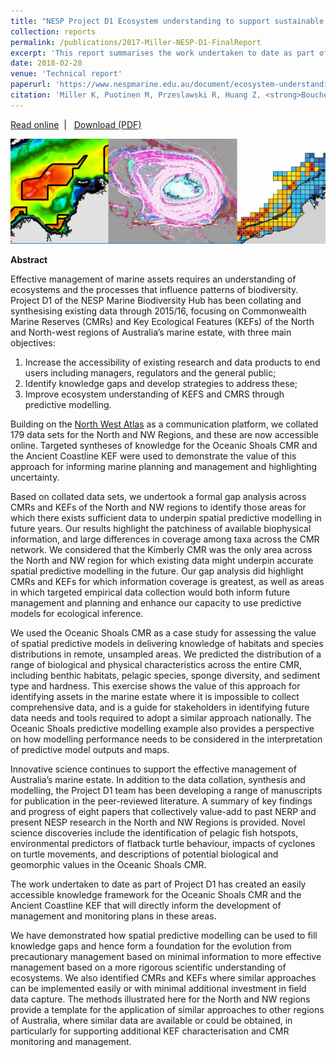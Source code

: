 ```yaml
---
title: "NESP Project D1 Ecosystem understanding to support sustainable use, management and monitoring of marine assets in the North and North-West regions - Final Report 2016."
collection: reports
permalink: /publications/2017-Miller-NESP-D1-FinalReport
excerpt: 'This report summarises the work undertaken to date as part of the NESP Project D1, which aimed to collate and synthesise existing biological/physical information for the Australian North-West. A primary objective of the project was to identify key knowledge gaps that available or newly-developed predictive models could help fill to guide future ecological sampling efforts and assist management.'
date: 2018-02-28  
venue: 'Technical report'
paperurl: 'https://www.nespmarine.edu.au/document/ecosystem-understanding-support-sustainable-use-management-and-monitoring-marine-assets-0'
citation: 'Miller K, Puotinen M, Przeslawski R, Huang Z, <strong>Bouchet P</strong>, Radford B, Li J, Kool J, Picard K, Thums M, Meeuwig J, Nichol S. 2017. NESP Project D1 Ecosystem understanding to support sustainable use, management and monitoring of marine assets in the North and North-West regions - Final Report 2016. Report to the National Environmental Science Programme, Marine Biodiversity Hub. Australian Institute of Marine Science, 146 p.'
---
```

<i class="fa fa-link" aria-hidden="true"></i> <a href="https://www.nespmarine.edu.au/document/ecosystem-understanding-support-sustainable-use-management-and-monitoring-marine-assets-0"> Read online</a> &nbsp;<span>&#124;</span> &nbsp;<i class="fa fa-file-pdf-o" aria-hidden="true"></i> <a href="https://www.nespmarine.edu.au/system/files/Miller%20et%20al%20Project%20D1%20Report%20summarising%20outputs%20from%20synthesis%20of%20datasets%20and%20predictive%20models%20for%20N%20and%20NW_Milestone%204_RPv3.pdf">  Download (PDF)</a>

<img src='/images/Miller2017-NESP-D1-hero.jpg'>
<br>

<strong>Abstract</strong>

Effective management of marine assets requires an understanding of ecosystems and the processes that influence patterns of biodiversity. Project D1 of the NESP Marine Biodiversity Hub has been collating and synthesising existing data through 2015/16, focusing on Commonwealth Marine Reserves (CMRs) and Key Ecological Features (KEFs) of the North and North-west regions of Australia’s marine estate, with three main objectives:

1. Increase the accessibility of existing research and data products to end users including managers, regulators and the general public;
2. Identify knowledge gaps and develop strategies to address these;
3. Improve ecosystem understanding of KEFS and CMRS through predictive modelling.

Building on the <a href="http://www.northwestatlas.org">North West Atlas</a> as a communication platform, we collated 179 data sets for the North and NW Regions, and these are now accessible online. Targeted syntheses of knowledge for the Oceanic Shoals CMR and the Ancient Coastline KEF were used to demonstrate the value of this approach for informing marine planning and management and highlighting uncertainty.

Based on collated data sets, we undertook a formal gap analysis across CMRs and KEFs of the North and NW regions to identify those areas for which there exists sufficient data to underpin spatial predictive modelling in future years. Our results highlight the patchiness of available biophysical information, and large differences in coverage among taxa across the CMR network. We considered that the Kimberly CMR was the only area across the North and NW region for which existing data might underpin accurate spatial predictive modelling in the future. Our gap analysis did highlight CMRs and KEFs for which information coverage is greatest, as well as areas in which targeted empirical data collection would both inform future management and planning and enhance our capacity to use predictive models for ecological inference.

We used the Oceanic Shoals CMR as a case study for assessing the value of spatial predictive models in delivering knowledge of habitats and species distributions in remote, unsampled areas. We predicted the distribution of a range of biological and physical characteristics across the entire CMR, including benthic habitats, pelagic species, sponge diversity, and sediment type and hardness. This exercise shows the value of this approach for identifying assets in the marine estate where it is impossible to collect comprehensive data, and is a guide for stakeholders in identifying future data needs and tools required to adopt a similar approach nationally. The Oceanic Shoals predictive modelling example also provides a perspective on how modelling performance needs to be considered in the interpretation of predictive model outputs and maps.

Innovative science continues to support the effective management of Australia’s marine estate. In addition to the data collation, synthesis and modelling, the Project D1 team has been developing a range of manuscripts for publication in the peer-reviewed literature. A summary of key findings and progress of eight papers that collectively value-add to past NERP and present NESP research in the North and NW Regions is provided. Novel science discoveries include the identification of pelagic fish hotspots, environmental predictors of flatback turtle behaviour, impacts of cyclones on turtle movements, and descriptions of potential biological and geomorphic values in the Oceanic Shoals CMR.

The work undertaken to date as part of Project D1 has created an easily accessible knowledge framework for the Oceanic Shoals CMR and the Ancient Coastline KEF that will directly inform the development of management and monitoring plans in these areas.

We have demonstrated how spatial predictive modelling can be used to fill knowledge gaps and hence form a foundation for the evolution from precautionary management based on minimal information to more effective management based on a more rigorous scientific understanding of ecosystems. We also identified CMRs and KEFs where similar approaches can be implemented easily or with minimal additional investment in field data capture. The methods illustrated here for the North and NW regions provide a template for the application of similar approaches to other regions of Australia, where similar data are available or could be obtained, in particularly for supporting additional KEF characterisation and CMR monitoring and management.
